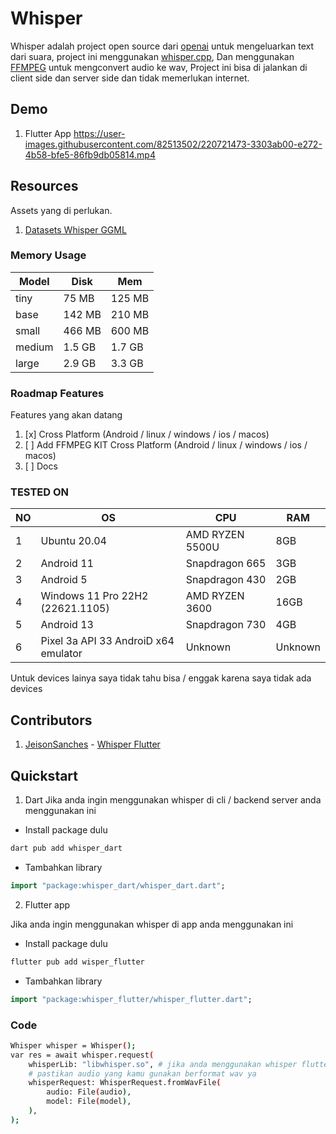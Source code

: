 # Whisper

Whisper adalah project open source dari [openai](https://github.com/openai) untuk mengeluarkan text dari suara, project ini menggunakan [whisper.cpp](https://github.com/ggerganov/whisper.cpp), Dan menggunakan [FFMPEG](https://github.com/FFmpeg/FFmpeg) untuk mengconvert audio ke wav, Project ini bisa di jalankan di client side dan server side dan tidak memerlukan internet.

## Demo

1. Flutter App
https://user-images.githubusercontent.com/82513502/220721473-3303ab00-e272-4b58-bfe5-86fb9db05814.mp4

## Resources

Assets yang di perlukan.

1. [Datasets Whisper GGML](https://huggingface.co/datasets/ggerganov/whisper.cpp)

### Memory Usage

| Model  | Disk   | Mem    |
|--------|--------|--------|
| tiny   | 75 MB  | 125 MB |
| base   | 142 MB | 210 MB |
| small  | 466 MB | 600 MB |
| medium | 1.5 GB | 1.7 GB |
| large  | 2.9 GB | 3.3 GB |

### Roadmap Features

Features yang akan datang

1. [x] Cross Platform (Android / linux / windows / ios / macos)
2. [ ] Add FFMPEG KIT Cross Platform (Android / linux / windows / ios / macos)
3. [ ] Docs

### TESTED ON

| NO | OS                                   | CPU             | RAM     |
|----|--------------------------------------|-----------------|---------|
| 1  | Ubuntu 20.04                         | AMD RYZEN 5500U | 8GB     |
| 2  | Android 11                           | Snapdragon 665  | 3GB     |
| 3  | Android 5                            | Snapdragon 430  | 2GB     |
| 4  | Windows 11 Pro 22H2 (22621.1105)     | AMD RYZEN 3600  | 16GB    |
| 5  | Android 13                           | Snapdragon 730  | 4GB     |
| 6  | Pixel 3a API 33 AndroiD x64 emulator | Unknown         | Unknown |

Untuk devices lainya saya tidak tahu bisa / enggak karena saya tidak ada devices

## Contributors

1. [JeisonSanches](https://github.com/JeisonSanches) - [Whisper Flutter](https://github.com/azkadev/whisper_dart/tree/main/package/whisper_flutter)


## Quickstart


1. Dart
Jika anda ingin menggunakan whisper di cli / backend server anda menggunakan ini

- Install package dulu
```bash
dart pub add whisper_dart
```

- Tambahkan library

```dart
import "package:whisper_dart/whisper_dart.dart";
```


2. Flutter app

Jika anda ingin menggunakan whisper di app anda menggunakan ini

- Install package dulu
```bash
flutter pub add wisper_flutter
```

- Tambahkan library

```dart
import "package:whisper_flutter/whisper_flutter.dart";
```


### Code


```bash
Whisper whisper = Whisper();
var res = await whisper.request(
    whisperLib: "libwhisper.so", # jika anda menggunakan whisper flutter anda tidak perlu menambahkan whisperLib karena sudah automatis
    # pastikan audio yang kamu gunakan berformat wav ya
    whisperRequest: WhisperRequest.fromWavFile(
        audio: File(audio),
        model: File(model),
    ),
);
```